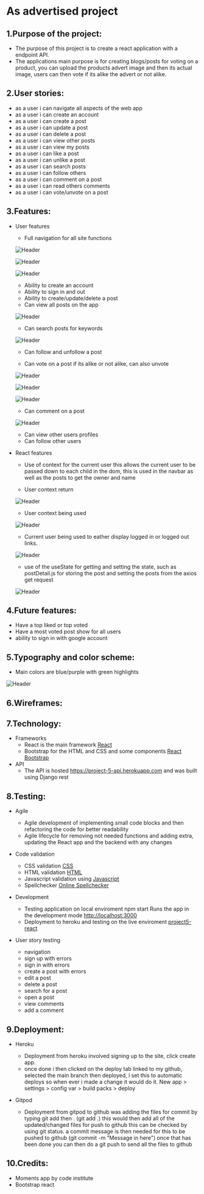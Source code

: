 # As advertised project

## 1.Purpose of the project:
- The purpose of this project is to create a react application with a endpoint API.
- The applications main purpose is for creating blogs/posts for voting on a product, you can upload the products advert image and then its actual image, users can then vote if its alike the advert or not alike.

## 2.User stories:
- as a user i can navigate all aspects of the web app
- as a user i can create an account
- as a user i can create a post
- as a user i can update a post
- as a user i can delete a post
- as a user i can view other posts
- as a user i can view my posts
- as a user i can like a post
- as a user i can unlike a post
- as a user i can search posts
- as a user i can follow others
- as a user i can comment on a post
- as a user i can read others comments
- as a user i can vote/unvote on a post

## 3.Features:
- User features
    - Full navigation for all site functions

    ![Header](https://res.cloudinary.com/dgj9rjuka/image/upload/v1681283733/nav_signed_in_dqzmsh.png)

    ![Header](https://res.cloudinary.com/dgj9rjuka/image/upload/v1681283733/nav_signed_out_gw1nsj.png)

    ![Header](https://res.cloudinary.com/dgj9rjuka/image/upload/v1681283733/nav_dropdown_xujghv.png)

    - Ability to create an account
    - Ability to sign in and out
    - Ability to create/update/delete a post
    - Can view all posts on the app

    ![Header](https://res.cloudinary.com/dgj9rjuka/image/upload/v1681283733/post_k5scvd.png)

    - Can search posts for keywords

    ![Header](https://res.cloudinary.com/dgj9rjuka/image/upload/v1681283733/search_bar_aag6ub.png)

    - Can follow and unfollow a post

    - Can vote on a post if its alike or not alike, can also unvote

    ![Header](https://res.cloudinary.com/dgj9rjuka/image/upload/v1681283733/post_like_comments_jhpcvl.png)

    ![Header](https://res.cloudinary.com/dgj9rjuka/image/upload/v1681283733/post_not_alike_dnuqv6.png)
    
    ![Header](https://res.cloudinary.com/dgj9rjuka/image/upload/v1681283733/post_alike_e6vtce.png)

    - Can comment on a post

    ![Header](https://res.cloudinary.com/dgj9rjuka/image/upload/v1681283732/comment_done_s7rfgk.png)

    - Can view other users profiles
    - Can follow other users

- React features
    - Use of context for the current user this allows the current user to be passed down to each child in the dom, this is used in the navbar as well as the posts to get the owner and name

    - User context return

    ![Header](https://res.cloudinary.com/dgj9rjuka/image/upload/v1681207801/user_context_gfehrg.png)

    - User context being used

    ![Header](https://res.cloudinary.com/dgj9rjuka/image/upload/v1681207800/user_context_used_tpsojp.png)

    - Current user being used to eather display logged in or logged out links.

    ![Header](https://res.cloudinary.com/dgj9rjuka/image/upload/v1681207943/user_context_nav_vcipiw.png)

    - use of the useState for getting and setting the state, such as postDetail.js for storing the post and setting the posts from the axios get request

    ![Header](https://res.cloudinary.com/dgj9rjuka/image/upload/v1681207801/usestate_post_detail_shreum.png)

## 4.Future features:
- Have a top liked or top voted
- Have a most voted post show for all users
- ability to sign in with google account
## 5.Typography and color scheme:
- Main colors are blue/purple with green highlights

![Header](https://res.cloudinary.com/dgj9rjuka/image/upload/v1681283733/full_post_dxpooz.png)

## 6.Wireframes:
## 7.Technology:
- Frameworks
    - React is the main framework [React](https://react.dev/)
    - Bootstrap for the HTML and CSS and some components [React Bootstrap](https://react-bootstrap.github.io/)
- API
    - The API is hosted https://project-5-api.herokuapp.com and was built using Django rest
## 8.Testing:
- Agile
    - Agile development of implementing small code blocks and then refactoring the code for better readability
    - Agile lifecycle for removing not needed functions and adding extra, updating the React app and the backend with any changes

- Code validation
    - CSS validation [CSS](https://jigsaw.w3.org/css-validator/validator)
    - HTML validation [HTML](https://validator.w3.org/)
    - Javascript validation using [Javascript](https://validatejavascript.com/)
    - Spellchecker [Online Spellchecker](https://www.online-spellcheck.com/)

- Development
    - Testing application on local enviroment npm start Runs the app in the development mode [http://localhost:3000](http://localhost:3000)
    - Deployment to heroku and testing on the live enviroment [project5-react](https://project5-react.herokuapp.com/)

- User story testing
    - navigation
    - sign up with errors
    - sign in with errors
    - create a post with errors 
    - edit a post 
    - delete a post 
    - search for a post
    - open a post
    - view comments 
    - add a comment

## 9.Deployment:
- Heroku
    - Deployment from heroku involved signing up to the site, click create app.
    - once done i then clicked on the deploy tab linked to my github, selected the main branch then deployed, i set this to automatic deploys so when ever i made a change it would do it. New app > settings > config var > build packs > deploy
   
- Gitpod
   - Deployment from gitpod to github was adding the files for commit by typing git add then . (git add .) this would then add all of the updated/changed files for push to github this can be checked by using git status. a commit message is then needed for this to be pushed to github (git commit -m "Message in here") once that has been done you can then do a git push to send all the files to github

## 10.Credits:

- Moments app by code institute 
- Bootstrap react